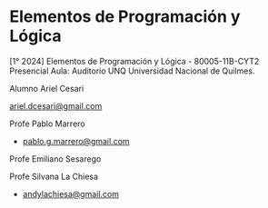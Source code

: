 # Elementos de Programación y Lógica

[1° 2024] Elementos de Programación y Lógica - 80005-11B-CYT2 Presencial
Aula: Auditorio 
UNQ Universidad Nacional de Quilmes.

Alumno Ariel Cesari

ariel.dcesari@gmail.com


Profe Pablo Marrero
- pablo.g.marrero@gmail.com


Profe Emiliano Sesarego


Profe Silvana La Chiesa
- andylachiesa@gmail.com



